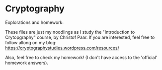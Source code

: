 # Cryptography

Explorations and homework:

These files are just my noodlings as I study the "Introduction to Crytopgraphy" course, by Christof Paar.
If you are interested, feel free to follow allong on my blog: https://cryptographystudies.wordpress.com/resources/

Also, feel free to check my homework! (I don't have access to the 'official' homework answers).
